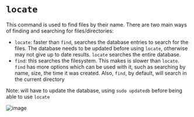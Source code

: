 # `locate`

This command is used to find files by their name. There are two main ways of finding and searching for files/directories:

* `locate`: faster than `find`, searches the database entries to search for the files. The database needs to be updated before using `locate`, otherwise may not give up to date results.  `locate` searches the entire database. 
* `find`: this searches the filesystem. This makes is slower than `locate`. `find` has more options which can be used with it, such as searching by name, size, the time it was created. Also, `find`, by default, will search in the current directory   

Note: will have to update the database, using `sudo updatedb` before being able to use `locate`

![image](https://user-images.githubusercontent.com/107522496/197186126-6730225d-d7b0-41dd-b732-e67d9e77e8d8.png)













